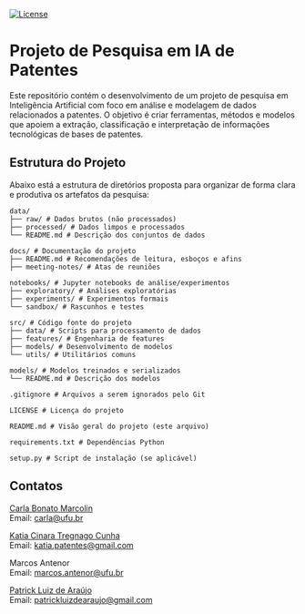 [![License](https://img.shields.io/badge/License-MIT-blue.svg)](LICENSE)

# Projeto de Pesquisa em IA de Patentes

Este repositório contém o desenvolvimento de um projeto de pesquisa em Inteligência Artificial com foco em análise e modelagem de dados relacionados a patentes. O objetivo é criar ferramentas, métodos e modelos que apoiem a extração, classificação e interpretação de informações tecnológicas de bases de patentes.

## Estrutura do Projeto

Abaixo está a estrutura de diretórios proposta para organizar de forma clara e produtiva os artefatos da pesquisa:

``` 
data/
├── raw/ # Dados brutos (não processados)
├── processed/ # Dados limpos e processados
└── README.md # Descrição dos conjuntos de dados

docs/ # Documentação do projeto
├── README.md # Recomendações de leitura, esboços e afins
├── meeting-notes/ # Atas de reuniões

notebooks/ # Jupyter notebooks de análise/experimentos
├── exploratory/ # Análises exploratórias
├── experiments/ # Experimentos formais
└── sandbox/ # Rascunhos e testes

src/ # Código fonte do projeto
├── data/ # Scripts para processamento de dados
├── features/ # Engenharia de features
├── models/ # Desenvolvimento de modelos
└── utils/ # Utilitários comuns

models/ # Modelos treinados e serializados
└── README.md # Descrição dos modelos

.gitignore # Arquivos a serem ignorados pelo Git

LICENSE # Licença do projeto

README.md # Visão geral do projeto (este arquivo)

requirements.txt # Dependências Python

setup.py # Script de instalação (se aplicável)
```


## Contatos

[Carla Bonato Marcolin](http://lattes.cnpq.br/3648130183559806)  
  Email: carla@ufu.br

[Katia Cinara Tregnago Cunha](http://lattes.cnpq.br/4187253937050785)  
  Email: katia.patentes@gmail.com

Marcos Antenor  
  Email: marcos.antenor@ufu.br

[Patrick Luiz de Araújo](https://github.com/PatrickLdA)  
  Email: patrickluizdearaujo@gmail.com